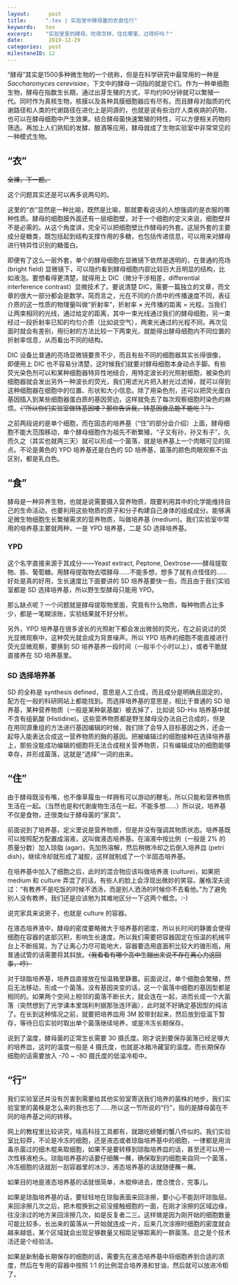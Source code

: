 ```yaml
---
layout:      post
title:      ".tex | 实验室中酵母菌的衣食住行"
keywords:   tex
excerpt:    "实验室里的酵母，吃得怎样，住在哪里，过得好吗？"
date:        2019-12-29
categories:  post
milestoneID: 12
---
```


“酵母”其实是1500多种微生物的一个统称，但是在科学研究中最常用的一种是 _Saccharomyces cerevisiae_，下文中的酵母一词指的就是它们。作为一种单细胞生物，酵母在指数生长期，通过出芽生殖的方式，平均约90分钟就可以繁殖一代。同时作为真核生物，核膜以及各种具膜细胞器应有尽有。而且酵母对脂质的代谢路径和人类的代谢路径在进化上是同源的，也就是说有些治疗人类疾病的药物，也可以在酵母细胞中产生效果。结合酵母菌快速繁殖的特性，可以方便相关药物的筛选。再加上人们熟知的发酵、酿酒等应用，酵母就成了生物实验室中非常常见的一种模式生物。

## “衣”

~~全裸，下一题。~~

这个问题其实还是可以再多说两句的。

这里的“衣”显然是一种比喻，既然是比喻，那就要看说话的人想强调的是衣服的哪种性质。酵母的细胞膜外面还有一层细胞壁，对于一个细胞的定义来说，细胞壁并不是必需的。从这个角度讲，完全可以把细胞壁比作酵母的外套。这层外套的主要成分是糖类，既包括起到结构支撑作用的多糖，也包括传递信息，可以用来对酵母进行特异性识别的糖蛋白。

即便有了这么一层外套，单个的酵母细胞在显微镜下依然是透明的，在普通的亮场 (bright field) 显微镜下，可以隐约看到酵母细胞内部比较巨大且明显的结构，比如液泡。要想看得更清楚，就得用上 DIC（微分干涉相差，differential interference contrast）显微技术了。要说清楚 DIC，需要一篇独立的文章，而文章的很大一部分都会是数学。简而言之，光在不同的介质中的传播速度不同，表征介质的这一性质的物理量叫做“折射率”，折射率 × 光传播的距离 = 光程。当我们让两束相同的光线，通过给定的距离，其中一束光线通过我们的酵母细胞，另一束经过一段折射率已知的均匀介质（比如说空气），两束光通过的光程不同，再次见面时就会有差别，用衍射的方法比较一下两束光，就能得出酵母细胞内不同位置的折射率信息，从而看出不同的结构。

DIC 设备比普通的亮场显微镜要贵不少，而且有些不同的细胞器其实长得很像，即便用上 DIC 也不容易分清楚，这时候我们就要对酵母细胞本身动点手脚。有些荧光染色剂可以和某种细胞器特异性地结合，用特定波长的光照射细胞，被染色的细胞器就会发出另外一种波长的荧光，我们用滤光片把入射光过滤掉，就可以得到这种细胞器在细胞中的位置、形状和大小信息。除了用染色剂，还可以把荧光蛋白基因插入到某些细胞器蛋白质的基因旁边，这样就免去了每次观察细胞时染色的麻烦。~~（“所以你们实验室做转基因喽？那你告诉我，转基因食品能不能吃？”）~~

之前两段说的是单个细胞，而在固态的培养基（“住”的部分会介绍）上面，酵母细胞不能大范围移动，单个酵母细胞作为祖先不断繁殖，“子又有孙，孙又有子”，久而久之（其实也就两三天）就可以形成一个菌落，就是培养基上一个肉眼可见的斑点。不论是黄色的 YPD 培养基还是白色的 SD 培养基，菌落的颜色肉眼观察不出区别，都是乳白色。

## “食”

酵母是一种异养生物，也就是说需要摄入营养物质，既要利用其中的化学能维持自己的生命活动，也要利用这些物质的原子和分子构建自己身体的组成成分。能够满足微生物细胞生长繁殖需求的营养物质，叫做培养基 (medium)。我们实验室中常用的培养基主要就两种，一是 YPD 培养基，二是 SD 选择培养基。

### YPD

这个名字直接来源于其成分——Yeast extract, Peptone, Dextrose——酵母提取物、胨、葡萄糖。用酵母提取物去喂酵母……不能多想，想多了就有点怪怪的……好处是真的好用，生长速度比下面要讲的 SD 培养基要快一些。而且由于我们实验室都是 SD 选择培养基，所以野生型酵母只能用 YPD。

那么缺点呢？一个问题就是酵母提取物里面，究竟有什么物质，每种物质占比多少，都是一笔糊涂账，实验结果就不好分析。

另外，YPD 培养基在很多波长的光照射下都会发出微弱的荧光，在之前说过的荧光显微观察中，这种荧光就会成为背景噪声。所以 YPD 培养的细胞不能直接进行荧光显微观察，要换到 SD 培养基养一段时间（一般半个小时以上），或者干脆就直接养在 SD 培养基里。

### SD 选择培养基

SD 的全称是 synthesis defined，意思是人工合成，而且成分是明确且固定的，配方在一般的科研网站上都能找到。而选择培养基的意思是，相比于普通的 SD 培养基，某种营养物质（一般是某种氨基酸）被去掉了，比如说 SD-His 培养基中就不含有组氨酸 (Histidine)。这些营养物质都是野生酵母没办法自己合成的，但是在用同源重组的方法进行基因编辑的时候，我们除了会导入目标基因之外，还会一起导入能表达合成这一营养物质的酶的基因。把被编辑过的细胞接种在选择培养基上，那些没能成功编辑的细胞将无法合成相关营养物质，只有编辑成功的细胞能够幸存，并形成菌落，这就是“选择”一词的由来。

## “住”

由于酵母既没有嘴，也不像草履虫一样拥有可以游动的鞭毛，所以只能和营养物质生活在一起。（当然也是和代谢废物生活在一起，不能多想……）所以说，培养基不仅是食物，还很类似于酵母菌的“家具”。

前面说到了培养基，定义里说是营养物质，但是并没有强调其物质状态。培养基既可以按照配方配置成溶液，这叫做液态培养基。在溶液中按比例（一般是 2% 的质量分数）加入琼脂 (agar)，先加热溶解，然后稍微冷却之后倒入培养皿 (petri dish)，继续冷却就形成了凝胶，这样就制成了一个半固态培养基。

在培养基中加入了细胞之后，此时的混合物应该叫做培养液 (culture)，如果把 medium 和 culture 弄混了的话，有些人的脸上会浮现出微妙的笑容。屠格涅夫说过：“有教养不是吃饭的时候不洒汤，而是别人洒汤的时候你不去看他。”为了避免别人没有教养，我们还是应该勉为其难地区分一下这两个概念。:-)

说完家具来说房子，也就是 culture 的容器。

在液态培养液中，酵母的密度要略微大于培养基的密度，所以长时间的静置会使得细胞在容器的底部沉积，影响生长速度。所以我们需要把容器固定在恒温的机械平台上不断摇晃，为了让离心力尽可能地大，容器要选用底面积比较大的锥形瓶，用普通试管的话需要将其斜放。~~（我看看有哪个高中生蹦出来说不存在离心力这回事，哼）~~

对于琼脂培养基，培养皿直接放在恒温箱里静置。前面说过，单个细胞会繁殖，然后无法移动，形成一个菌落。没有基因突变的话，这一个菌落中细胞的基因型都是相同的。如果两个空间上相邻的菌落不断长大，就会连在一起，进而长成一个大菌落（突然想到了光学课本里瑞利判据那张连环画），此时就不好确定基因型的纯洁了。在长到这种情况之前，就要把培养皿用 3M 胶带封起来，然后放到低温下暂存，等待日后实验时取出单个菌落继续培养，或是冷冻长期保存。

说到了温度，酵母菌的正常生长需要 30 摄氏度。刚才说到要保存菌落已经足够大的培养皿，这时的温度一般是 4 摄氏度，也就是冰箱冷藏室的温度。而长期保存细胞的话需要放入 -70 ~ -80 摄氏度的低温冷柜中。

## “行”

我们实验室还并没有厉害到需要给其他实验室寄送我们培养的菌株的地步，我们实验室里的菌株是怎么来的我也忘了……所以这一节所说的“行”，指的是酵母菌在不同的培养基之间的转移。

网上的教程里比较讲究，啥高科技工具都有，就跟吃螃蟹的蟹八件似的。我们实验室比较莽，不论是冷冻的细胞，还是液态或者琼脂培养基中的细胞，一律都是用消毒杀菌过的细木棍来取细胞，如果不是要转移到琼脂培养皿的话，甚至还可以用一次性移液枪头。琼脂培养基的话要仔细蘸一蘸，确保取到的细胞来自同一个菌落，冷冻细胞的话就刮一刮容器里的冰沙，液态培养基的话就随便蘸一蘸。

如果目的地是液态培养基的话就很简单，木棍伸进去，搅合搅合，完事儿。

如果是琼脂培养基的话，要轻轻地在琼脂表面来回涂擦，要小心不能刮坏琼脂层。来回涂擦几次之后，把木棍换到之前没接触细胞的一面，在刚才涂擦的区域边缘，往没涂过的地方来回涂擦几次，如是反复者二三。这样做是因为刚开始的细胞数量可能比较多，长出来的菌落从一开始就连成一片，后来几次涂擦时细胞的密度就会越来越低，某个区域就会出现足够数量又相距足够距离的一群菌落。总之是个技术活还是个经验活。

如果是新制备长期保存的细胞的话，需要先在液态培养基中将细胞养到合适的浓度，然后在专用的容器中按照 1:1 的比例混合培养液和甘油，然后就可以放进冷柜了。